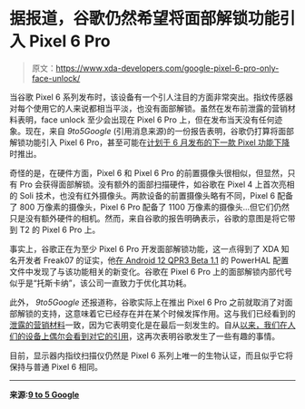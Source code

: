 # 据报道，谷歌仍然希望将面部解锁功能引入 Pixel 6 Pro

> 原文：<https://www.xda-developers.com/google-pixel-6-pro-only-face-unlock/>

当谷歌 Pixel 6 系列发布时，该设备有一个引人注目的方面非常突出。指纹传感器对每个使用它的人来说都相当平淡，也没有面部解锁。虽然在发布前泄露的营销材料表明，face unlock 至少会出现在 Pixel 6 Pro 上，但在发布当天没有任何迹象。现在，来自 *9to5Google* (引用消息来源)的一份报告表明，谷歌仍打算将面部解锁功能引入 Pixel 6 Pro，甚至可能在[计划于 6 月发布的下一款 Pixel 功能下降](https://www.xda-developers.com/android-12-qpr3-beta-2-released-pixel/)时推出。

奇怪的是，在硬件方面，Pixel 6 和 Pixel 6 Pro 的前置摄像头很相似，但显然，只有 Pro 会获得面部解锁。没有额外的面部扫描硬件，如谷歌在 Pixel 4 上首次亮相的 Soli 技术，也没有红外摄像头。两款设备的前置摄像头略有不同，Pixel 6 配备了 800 万像素的摄像头，Pixel 6 Pro 配备了 1100 万像素的摄像头...但它们仍然只是没有额外硬件的相机。然而，来自谷歌的报告明确表示，谷歌的意图是将它带到 T2 的 Pixel 6 Pro 上。

事实上，谷歌正在为至少 Pixel 6 Pro 开发面部解锁功能，这一点得到了 XDA 知名开发者 Freak07 的证实，他[在 Android 12 QPR3 Beta 1.1](https://www.xda-developers.com/google-pixel-6-pro-face-unlock-support-evidence/) 的 PowerHAL 配置文件中发现了与该功能相关的新变化。谷歌在 Pixel 6 Pro 上的面部解锁内部代号似乎是“托斯卡纳”，该公司一直致力于优化其功耗。

此外， *9to5Google* 还报道称，谷歌实际上在推出 Pixel 6 Pro 之前就取消了对面部解锁的支持，这意味着它已经存在并在某个时候发挥作用。这与我们已经看到的[泄露的营销材料](https://www.xda-developers.com/massive-google-pixel-6-pro-leak/)一致，因为它表明变化是在最后一刻发生的。自从[以来，我们在人们的设备上偶尔会看到对它的引用](https://www.xda-developers.com/pixel-6-pro-face-unlock-option-setup/)，这再次表明谷歌发生了一些有趣的事情。

目前，显示器内指纹扫描仪仍然是 Pixel 6 系列上唯一的生物认证，而且似乎它将保持与普通 Pixel 6 相同。

* * *

**来源:[9 to 5 Google](https://9to5google.com/2022/04/22/pixel-6-pro-face-unlock/)**